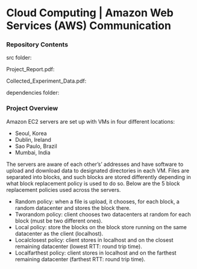 # Cloud Computing | Amazon Web Services (AWS) Communication

### Repository Contents

src folder: 

Project_Report.pdf: 

Collected_Experiment_Data.pdf: 

dependencies folder: 

### Project Overview

Amazon EC2 servers are set up with VMs in four different locations:
* Seoul, Korea
* Dublin, Ireland
* Sao Paulo, Brazil
* Mumbai, India

The servers are aware of each other’s’ addresses and have software to upload and download data to designated directories in each VM. 
Files are separated into blocks, and such blocks are stored differently depending in what block replacement policy is used to do so.
Below are the 5 block replacement policies used across the servers.
* Random policy: when a file is upload, it chooses, for each block, a random datacenter and stores the block there.
* Tworandom policy: client chooses two datacenters at random for each block (must be two different ones).
* Local policy: store the blocks on the block store running on the same datacenter as the client (localhost). 
* Localclosest policy: client stores in localhost and on the closest remaining datacenter (lowest RTT: round trip time).
* Localfarthest policy: client stores in localhost and on the farthest remaining datacenter (farthest RTT: round trip time).
